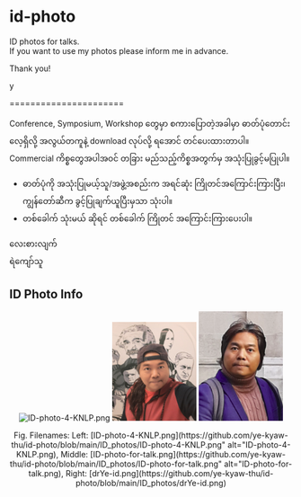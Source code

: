 # id-photo
ID photos for talks.  
If you want to use my photos please inform me in advance.  

Thank you!  

y  


======================

Conference, Symposium, Workshop တွေမှာ စကားပြောတဲ့အခါမှာ ဓာတ်ပုံတောင်းလေ့ရှိလို့ အလွယ်တကူနဲ့ download လုပ်လို့ ရအောင် တင်ပေးထားတာပါ။ Commercial ကိစ္စတွေအပါအဝင် တခြား မည်သည့်ကိစ္စအတွက်မှ အသုံးပြုခွင့်မပြုပါ။  

- ဓာတ်ပုံကို အသုံးပြုမယ့်သူ/အဖွဲ့အစည်းက အရင်ဆုံး ကြိုတင်အကြောင်းကြားပြီး၊ ကျွန်တော်ဆီက ခွင့်ပြုချက်ယူပြီးမှသာ သုံးပါ။  
- တစ်ခေါက် သုံးမယ် ဆိုရင် တစ်ခေါက် ကြိုတင် အကြောင်းကြားပေးပါ။  

လေးစားလျက်  
ရဲကျော်သူ  

## ID Photo Info

<p align="center">
<img src="https://github.com/ye-kyaw-thu/id-photo/blob/main/ID_photos/ID-photo-4-KNLP.png" alt="ID-photo-4-KNLP.png" width="150"/>  
<img src="https://github.com/ye-kyaw-thu/id-photo/blob/main/ID_photos/ID-photo-for-talk.png" alt="ID-photo-for-talk.png" width="150"/>
<img src="https://github.com/ye-kyaw-thu/id-photo/blob/main/ID_photos/drYe-id.png" alt="drYe-id.png" width="150"/>
</p>  
<div align="center">
  Fig. Filenames: Left: [ID-photo-4-KNLP.png](https://github.com/ye-kyaw-thu/id-photo/blob/main/ID_photos/ID-photo-4-KNLP.png" alt="ID-photo-4-KNLP.png), Middle: [ID-photo-for-talk.png](https://github.com/ye-kyaw-thu/id-photo/blob/main/ID_photos/ID-photo-for-talk.png" alt="ID-photo-for-talk.png), Right: [drYe-id.png](https://github.com/ye-kyaw-thu/id-photo/blob/main/ID_photos/drYe-id.png)
</div> 

<br />
